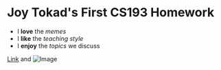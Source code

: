 #  Joy Tokad's First CS193 Homework

- I **love** the _memes_
- I **like** the _teaching style_
- I **enjoy** the _topics_ we discuss


[Link](url) and ![Image](src)
```


